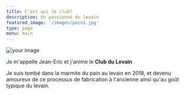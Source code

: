 ```yaml
---
title: C'est qui le club?
description: Un passionné du levain
featured_image: '/images/pain1.jpg'
type: page
menu: main
---
```


![your image](/images/jean1.jpg)

Je m'appelle Jean-Eric et j'anime le **Club du Levain**

Je suis tombé dans la marmite du pain au levain en 2018, et devenu amoureux de 
ce processus de fabrication à l'ancienne ainsi qu'au goût typique du levain.
